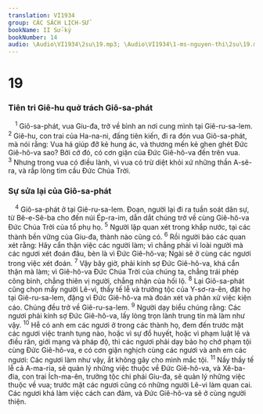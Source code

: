 ```yaml
---
translation: VI1934
group: CÁC SÁCH LỊCH-SỬ
bookName: II Sử-ký 
bookNumber: 14
audio: \Audio\VI1934\2su\19.mp3; \Audio\VI1934\1-ms-nguyen-thi\2su\19.mp3
---
```


<div class="title"><h1>19</h1><h3>Tiên tri Giê-hu quở trách Giô-sa-phát</h3></div>
<span class="verse 2su_19_1"> <sup>1</sup> Giô-sa-phát, vua Giu-đa, trở về bình an nơi cung mình tại Giê-ru-sa-lem. </span>
<span class="verse 2su_19_2"><sup>2</sup> Giê-hu, con trai của Ha-na-ni, đấng tiên kiến, đi ra đón vua Giô-sa-phát, mà nói rằng: Vua há giúp đỡ kẻ hung ác, và thương mến kẻ ghen ghét Đức Giê-hô-va sao? Bởi cớ đó, có cơn giận của Đức Giê-hô-va đến trên vua. </span>
<span class="verse 2su_19_3"><sup>3</sup> Nhưng trong vua có điều lành, vì vua có trừ diệt khỏi xứ những thần A-sê-ra, và rắp lòng tìm cầu Đức Chúa Trời. <br/></span>
<div class="title"><h3>Sự sửa lại của Giô-sa-phát</h3></div>
<span class="verse 2su_19_4"> <sup>4</sup> Giô-sa-phát ở tại Giê-ru-sa-lem. Đoạn, người lại đi ra tuần soát dân sự, từ Bê-e-Sê-ba cho đến núi Ép-ra-im, dẫn dắt chúng trở về cùng Giê-hô-va Đức Chúa Trời của tổ phụ họ. </span>
<span class="verse 2su_19_5"><sup>5</sup> Người lập quan xét trong khắp nước, tại các thành bền vững của Giu-đa, thành nào cũng có. </span>
<span class="verse 2su_19_6"><sup>6</sup> Rồi người bảo các quan xét rằng: Hãy cẩn thận việc các người làm; vì chẳng phải vì loài người mà các ngươi xét đoán đâu, bèn là vì Đức Giê-hô-va; Ngài sẽ ở cùng các ngươi trong việc xét đoán. </span>
<span class="verse 2su_19_7"><sup>7</sup> Vậy bây giờ, phải kính sợ Đức Giê-hô-va, khá cẩn thận mà làm; vì Giê-hô-va Đức Chúa Trời của chúng ta, chẳng trái phép công bình, chẳng thiên vị người, chẳng nhận của hối lộ. </span>
<span class="verse 2su_19_8"><sup>8</sup> Lại Giô-sa-phát cũng chọn mấy người Lê-vi, thầy tế lễ và trưởng tộc của Y-sơ-ra-ên, đặt họ tại Giê-ru-sa-lem, đặng vì Đức Giê-hô-va mà đoán xét và phân xử việc kiện cáo. Chúng đều trở về Giê-ru-sa-lem. </span>
<span class="verse 2su_19_9"><sup>9</sup> Người dạy biểu chúng rằng: Các ngươi phải kính sợ Đức Giê-hô-va, lấy lòng trọn lành trung tín mà làm như vậy. </span>
<span class="verse 2su_19_10"><sup>10</sup> Hễ có anh em các ngươi ở trong các thành họ, đem đến trước mặt các ngươi việc tranh tụng nào, hoặc vì sự đổ huyết, hoặc vì phạm luật lệ và điều răn, giới mạng và pháp độ, thì các ngươi phải dạy bảo họ chớ phạm tội cùng Đức Giê-hô-va, e có cơn giận nghịch cùng các ngươi và anh em các ngươi: Các ngươi làm như vậy, ắt không gây cho mình mắc tội. </span>
<span class="verse 2su_19_11"><sup>11</sup> Nầy thầy tế lễ cả A-ma-ria, sẽ quản lý những việc thuộc về Đức Giê-hô-va, và Xê-ba-đia, con trai Ích-ma-ên, trưởng tộc chi phái Giu-đa, sẽ quản lý những việc thuộc về vua; trước mặt các ngươi cũng có những người Lê-vi làm quan cai. Các ngươi khá làm việc cách can đảm, và Đức Giê-hô-va sẽ ở cùng người thiện. <br/></span>
